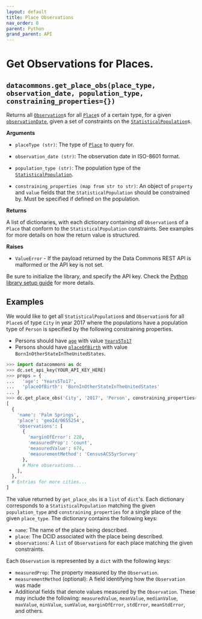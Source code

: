 ```yaml
---
layout: default
title: Place Observations
nav_order: 8
parent: Python
grand_parent: API
---
```


# Get Observations for Places.

## `datacommons.get_place_obs(place_type, observation_date, population_type, constraining_properties={})`

Returns all
[`Observation`](https://datacommons.org/browser/Observation)s for all
[`Place`](https://datacommons.org/browser/Place)s of a certain type, for a given
[`observationDate`](https://datacommons.org/browser/observationDate),
given a set of constraints on the
[`StatisticalPopulation`](https://datacommons.org/browser/StatisticalPopulation)s.

**Arguments**

*   `placeType (str)`: The type of
    [`Place`](https://datacommons.org/browser/Place) to query for.

*   `observation_date (str)`: The observation date in ISO-8601 format.

*   `population_type (str)`: The population type of the
    [`StatisticalPopulation`](https://datacommons.org/browser/StatisticalPopulation).

*   `constraining_properties (map from str to str)`: An object of `property` and `value` fields
    that the `StatisticalPopulation` should be constrained by. Must be specified if defined on the population.

**Returns**

A list of dictionaries, with each dictionary containing *all* `Observation`s of
a `Place` that conform to the `StatisticalPopulation` constraints. See examples
for more details on how the return value is structured.

**Raises**

*   `ValueError` - If the payload returned by the Data Commons REST API is malformed or the API key is not set.

Be sure to initialize the library, and specify the API key. Check the [Python library setup guide](/api/python/) for more details.

## Examples

We would like to get all `StatisticalPopulation`s and `Observation`s for all
`Place`s of type `City` in year 2017 where the populations have a population type
of `Person` is specified by the following constraining properties.

* Persons should have [`age`](https://datacommons.org/browser/age)
  with value [`Years5To17`](https://datacommons.org/browser/Years5To17)
* Persons should have [`placeOfBirth`](https://datacommons.org/browser/placeOfBirth)
  with value `BornInOtherStateInTheUnitedStates`.

```python
>>> import datacommons as dc
>>> dc.set_api_key(YOUR_API_KEY_HERE)
>>> props = {
...   'age': 'Years5To17',
...   'placeOfBirth': 'BornInOtherStateInTheUnitedStates'
... }
>>> dc.get_place_obs('City', '2017', 'Person', constraining_properties=props)
[
  {
    'name': 'Palm Springs',
    'place': 'geoId/0655254',
    'observations': [
      {
        'marginOfError': 220,
        'measuredProp': 'count',
        'measuredValue': 674,
        'measurementMethod': 'CensusACS5yrSurvey'
      },
      # More observations...
    ],
  },
  # Entries for more cities...
]
```

The value returned by `get_place_obs` is a `list` of `dict`'s. Each dictionary
corresponds to a `StatisticalPopulation` matching the given `population_type`
and `constraining_properties` for a single place of the given `place_type`. The
dictionary contains the following keys:

* `name`: The name of the place being described.
* `place`: The DCID associated with the place being described.
* `observations`: A `list` of `Observation`s for each place matching the given constraints.

Each `Observation` is represented by a `dict` with the following keys:

* `measuredProp`: The property measured by the `Observation`.
* `measurementMethod` (optional): A field identifying how the `Observation` was
  made
* Additional fields that denote values measured by the `Observation`.  These
  may include the following: `measuredValue`, `meanValue`, `medianValue`,
  `maxValue`, `minValue`, `sumValue`, `marginOfError`, `stdError`,
  `meanStdError`, and others.